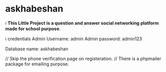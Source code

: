 ﻿# askhabeshan

:information_source: **This Little Project is a question and answer social networking platform made for school purpose**.

:information_source: credentials
Admin Username: admin
Admin password: admin123

Database name: askhabeshan

// Skip the phone verification page on registeration.
// There is a phpmailer package for emailing purpose.
